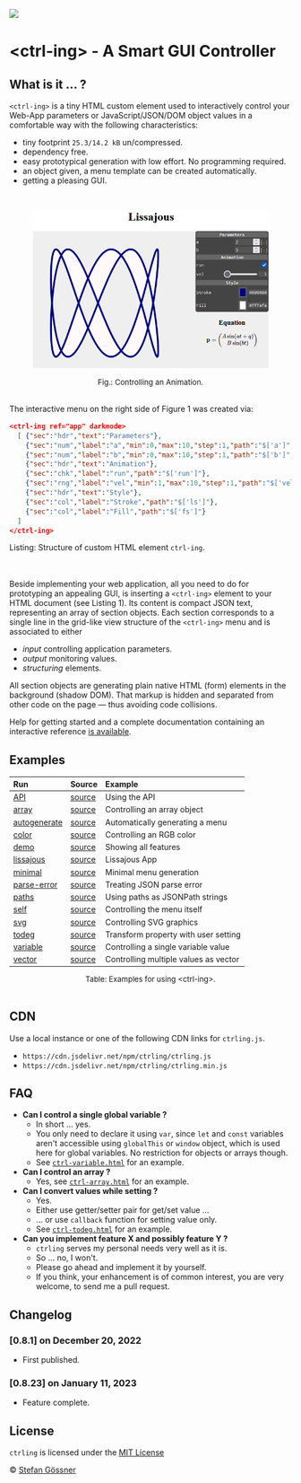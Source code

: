 [![](https://data.jsdelivr.com/v1/package/npm/ctrling/badge)](https://www.jsdelivr.com/package/npm/ctrling)
# &lt;ctrl-ing&gt; - A Smart GUI Controller

## What is it ... ?

`<ctrl-ing>` is a tiny HTML custom element used to interactively control your Web-App parameters or JavaScript/JSON/DOM object values in a comfortable way with the following characteristics:

* tiny footprint `25.3/14.2 kB` un/compressed.
* dependency free.
* easy prototypical generation with low effort. No programming required.
* an object given, a menu template can be created automatically.
* getting a pleasing GUI.

<br>

<figure style="text-align:center"> 
   <img src="./docs/img/lissajous.gif">
</figure>  
<figcaption style="font-size:0.95em;text-align:center">Fig.: Controlling an Animation.</figcaption><br>

The interactive menu on the right side of Figure 1 was created via:

```json
<ctrl-ing ref="app" darkmode>
  [ {"sec":"hdr","text":"Parameters"},
    {"sec":"num","label":"a","min":0,"max":10,"step":1,"path":"$['a']","unit":"[-]"},
    {"sec":"num","label":"b","min":0,"max":10,"step":1,"path":"$['b']","unit":"[-]"},
    {"sec":"hdr","text":"Animation"},
    {"sec":"chk","label":"run","path":"$['run']"},
    {"sec":"rng","label":"vel","min":1,"max":10,"step":1,"path":"$['vel']"},
    {"sec":"hdr","text":"Style"},
    {"sec":"col","label":"Stroke","path":"$['ls']"},
    {"sec":"col","label":"Fill","path":"$['fs']"}
  ]
</ctrl-ing>
```
<figcaption>Listing: Structure of custom HTML element <code>ctrl-ing</code>.</figcaption><br><br>

Beside implementing your web application, all you need to do for prototyping an appealing GUI, is inserting a `<ctrl-ing>` element to your HTML document (see Listing 1). Its content is compact JSON text, representing an array of section objects. Each section corresponds to a single line in the grid-like view structure of the `<ctrl-ing>` menu and is associated to either

* *input* controlling application parameters.
* *output* monitoring values.
* *structuring* elements.

All section objects are generating plain native HTML (form) elements in the background (shadow DOM). That markup is hidden and separated from other code on the page &mdash; thus avoiding code collisions.

Help for getting started and a complete documentation containing an interactive reference [is available](https://goessner.github.io/ctrling/).

## Examples

| Run | Source | Example |
|:--|:--|:--|
|[API](https://goessner.github.io/ctrling/examples/ctrl-api.html) | [source](https://github.com/goessner/ctrling/blob/master/docs/examples/ctrl-api.html) | Using the API |
|[array](https://goessner.github.io/ctrling/examples/ctrl-array.html) | [source](https://github.com/goessner/ctrling/blob/master/docs/examples/ctrl-array.html) | Controlling an array object |
|[autogenerate](https://goessner.github.io/ctrling/examples/ctrl-autogenerate.html) | [source](https://github.com/goessner/ctrling/blob/master/docs/examples/ctrl-autogenerate.html) | Automatically generating a menu |
|[color](https://goessner.github.io/ctrling/examples/ctrl-color.html) | [source](https://github.com/goessner/ctrling/blob/master/docs/examples/ctrl-color.html) | Controlling an RGB color |
|[demo](https://goessner.github.io/ctrling/examples/ctrl-demo.html) | [source](https://github.com/goessner/ctrling/blob/master/docs/examples/ctrl-demo.html) | Showing all features |
|[lissajous](https://goessner.github.io/ctrling/examples/ctrl-lissajous.html) | [source](https://github.com/goessner/ctrling/blob/master/docs/examples/ctrl-lissajous.html) | Lissajous App |
|[minimal](https://goessner.github.io/ctrling/examples/ctrl-minimal.html) | [source](https://github.com/goessner/ctrling/blob/master/docs/examples/ctrl-minimal.html) | Minimal menu generation |
|[parse-error](https://goessner.github.io/ctrling/examples/ctrl-parse-error.html) | [source](https://github.com/goessner/ctrling/blob/master/docs/examples/ctrl-parse-error.html) | Treating JSON parse error |
|[paths](https://goessner.github.io/ctrling/examples/ctrl-paths.html) | [source](https://github.com/goessner/ctrling/blob/master/docs/examples/ctrl-paths.html) | Using paths as JSONPath strings |
|[self](https://goessner.github.io/ctrling/examples/ctrl-self.html) | [source](https://github.com/goessner/ctrling/blob/master/docs/examples/ctrl-self.html) | Controlling the menu itself |
|[svg](https://goessner.github.io/ctrling/examples/ctrl-svg.html) | [source](https://github.com/goessner/ctrling/blob/master/docs/examples/ctrl-svg.html) | Controlling SVG graphics |
|[todeg](https://goessner.github.io/ctrling/examples/ctrl-todeg.html) | [source](https://github.com/goessner/ctrling/blob/master/docs/examples/ctrl-todeg.html) | Transform property with user setting |
|[variable](https://goessner.github.io/ctrling/examples/ctrl-variable.html) | [source](https://github.com/goessner/ctrling/blob/master/docs/examples/ctrl-variable.html) | Controlling a single variable value |
|[vector](https://goessner.github.io/ctrling/examples/ctrl-vector.html) | [source](https://github.com/goessner/ctrling/blob/master/docs/examples/ctrl-vector.html) | Controlling multiple values as vector |
<figcaption style="font-size:0.95em;text-align:center">Table: Examples for using &lt;ctrl-ing&gt;.</figcaption><br>

## CDN

Use a local instance or one of the following CDN links for `ctrling.js`.
* `https://cdn.jsdelivr.net/npm/ctrling/ctrling.js`
* `https://cdn.jsdelivr.net/npm/ctrling/ctrling.min.js`

## FAQ

* __Can I control a single global variable ?__
  * In short ... yes.
  * You only need to declare it using `var`, since `let` and `const` variables aren't accessible using `globalThis` or `window` object, which is used here for global variables. No restriction for objects or arrays though.
  * See [`ctrl-variable.html`](./examples/ctrl-variable.html) for an example.
* __Can I control an array ?__
  * Yes, see [`ctrl-array.html`](./examples/ctrl-array.html) for an example.
* __Can I convert values while setting ?__
  * Yes.
  * Either use getter/setter pair for get/set value ...
  * ... or use `callback` function for setting value only.
  * See [`ctrl-todeg.html`](./examples/ctrl-todeg.html) for an example.
* __Can you implement feature X and possibly feature Y ?__
  * `ctrling` serves my personal needs very well as it is.
  * So ... no, I won't.
  * Please go ahead and implement it by yourself.
  * If you think, your enhancement is of common interest, you are very welcome, to send me a pull request.

## Changelog

###  [0.8.1] on December 20, 2022
* First published.
###  [0.8.23] on January 11, 2023
* Feature complete.

## License

`ctrling` is licensed under the [MIT License](http://opensource.org/licenses/MIT)

 © [Stefan Gössner](https://github.com/goessner)
